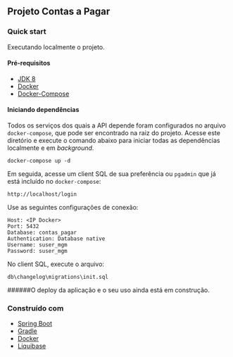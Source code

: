 ## Projeto Contas a Pagar

### Quick start

Executando localmente o projeto.

#### Pré-requisitos
* [JDK 8](https://www.oracle.com/technetwork/pt/java/javase/downloads/jdk8-downloads-2133151.html) 
* [Docker](https://docs.docker.com/) 
* [Docker-Compose](https://docs.docker.com/compose/)  


#### Iniciando dependências

Todos os serviços dos quais a API depende foram configurados no arquivo ``docker-compose``, que pode ser encontrado na raiz do projeto. Acesse este diretório e execute o comando abaixo para iniciar todas as dependências localmente e em *background*.

```properties
docker-compose up -d
```

Em seguida, acesse um client SQL de sua preferência ou ``pgadmin`` que já está incluído no ``docker-compose``:

```properties
http://localhost/login
```

Use as seguintes configurações de conexão:

```properties
Host: <IP Docker> 
Port: 5432 
Database: contas_pagar
Authentication: Database native
Username: suser_mgm
Password: suser_mgm
```

No client SQL, execute o arquivo:
 
 ```
 db\changelog\migrations\init.sql
```

######O deploy da aplicação e o seu uso ainda está em construção. 



### Construído com

- [Spring Boot](http://spring.io/projects/spring-boot)
- [Gradle](https://gradle.org)
- [Docker](https://www.docker.com)
- [Liquibase](https://www.liquibase.org)


